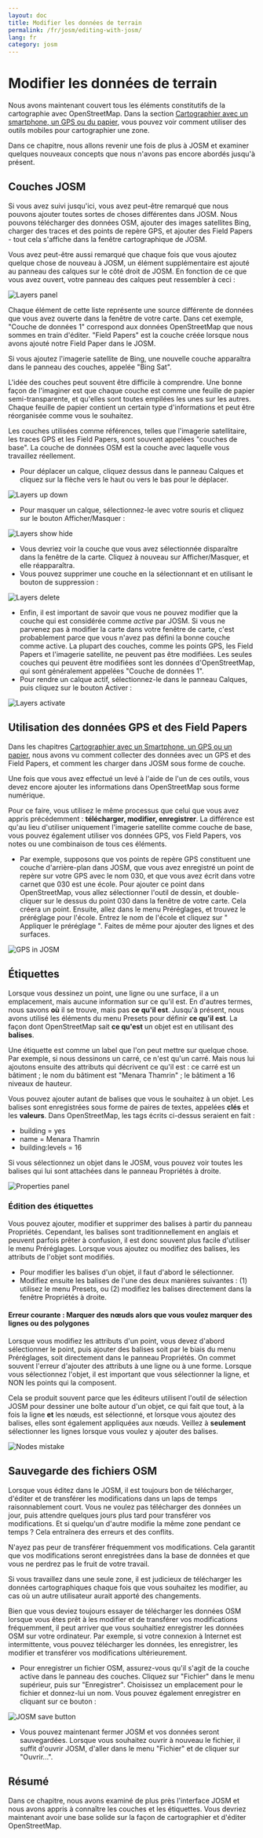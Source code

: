 ```yaml
---
layout: doc
title: Modifier les données de terrain
permalink: /fr/josm/editing-with-josm/
lang: fr
category: josm
---
```


Modifier les données de terrain
==================


Nous avons maintenant couvert tous les éléments constitutifs de la cartographie avec OpenStreetMap. Dans la section [Cartographier avec un smartphone, un GPS ou du papier](/fr/mobile-mapping/), vous pouvez voir comment utiliser des outils mobiles pour cartographier une zone.

Dans ce chapitre, nous allons revenir une fois de plus à JOSM et examiner quelques nouveaux concepts que nous n'avons pas encore abordés jusqu'à présent.

Couches JOSM
-----------
Si vous avez suivi jusqu'ici, vous avez peut-être remarqué que nous pouvons ajouter toutes sortes de choses différentes dans JOSM. Nous pouvons télécharger des données OSM, ajouter des images satellites Bing, charger des traces et des points de repère GPS, et ajouter des Field Papers - tout cela s'affiche dans la fenêtre cartographique de JOSM.

Vous avez peut-être aussi remarqué que chaque fois que vous ajoutez quelque chose de nouveau à JOSM, un élément supplémentaire est ajouté au panneau des calques sur le côté droit de JOSM. En fonction de ce que vous avez ouvert, votre panneau des calques peut ressembler à ceci :

![Layers panel][]

Chaque élément de cette liste représente une source différente de données que vous avez ouverte dans la fenêtre de votre carte. Dans cet exemple, "Couche de données 1" correspond aux données OpenStreetMap que nous sommes en train d'éditer. "Field Papers" est la couche créée lorsque nous avons ajouté notre Field Paper dans le JOSM.

Si vous ajoutez l'imagerie satellite de Bing, une nouvelle couche apparaîtra dans le panneau des couches, appelée "Bing Sat".

L'idée des couches peut souvent être difficile à comprendre. Une bonne façon de l'imaginer est que chaque couche est comme une feuille de papier semi-transparente, et qu'elles sont toutes empilées les unes sur les autres. Chaque feuille de papier contient un certain type d'informations et peut être réorganisée comme vous le souhaitez.

Les couches utilisées comme références, telles que l'imagerie satellitaire, les traces GPS et les Field Papers, sont souvent appelées "couches de base". La couche de données OSM est la couche avec laquelle vous travaillez réellement.

- Pour déplacer un calque, cliquez dessus dans le panneau Calques et cliquez sur la flèche vers le haut ou vers le bas pour le déplacer.

![Layers up down][]

- Pour masquer un calque, sélectionnez-le avec votre souris et cliquez sur le bouton Afficher/Masquer :

![Layers show hide][]

- Vous devriez voir la couche que vous avez sélectionnée disparaître dans la fenêtre de la carte. Cliquez à nouveau sur Afficher/Masquer, et elle réapparaîtra.
- Vous pouvez supprimer une couche en la sélectionnant et en utilisant le bouton de suppression :

![Layers delete][]

- Enfin, il est important de savoir que vous ne pouvez modifier que la couche qui est considérée comme *active* par JOSM. Si vous ne parvenez pas à modifier la carte dans votre fenêtre de carte, c'est probablement parce que vous n'avez pas défini la bonne couche comme active. La plupart des couches, comme les points GPS, les Field Papers et l'imagerie satellite, ne peuvent pas être modifiées. Les seules couches qui peuvent être modifiées sont les données d'OpenStreetMap, qui sont généralement appelées "Couche de données 1".
- Pour rendre un calque actif, sélectionnez-le dans le panneau Calques, puis cliquez sur le bouton Activer :

![Layers activate][]


Utilisation des données GPS et des Field Papers
-------------------------------
Dans les chapitres [Cartographier avec un Smartphone, un GPS ou un papier](/fr/mobile-mapping/), nous avons vu comment collecter des données avec un GPS et des Field Papers, et comment les charger dans JOSM sous forme de couche.

Une fois que vous avez effectué un levé à l'aide de l'un de ces outils, vous devez encore ajouter les informations dans OpenStreetMap sous forme numérique.

Pour ce faire, vous utilisez le même processus que celui que vous avez appris précédemment : **télécharger, modifier, enregistrer**. La différence est qu'au lieu d'utiliser uniquement l'imagerie satellite comme couche de base, vous pouvez également utiliser vos données GPS, vos Field Papers, vos notes ou une combinaison de tous ces éléments.

- Par exemple, supposons que vos points de repère GPS constituent une couche d'arrière-plan dans JOSM, que vous avez enregistré un point de repère sur votre GPS avec le nom 030, et que vous avez écrit dans votre carnet que 030 est une école. Pour ajouter ce point dans OpenStreetMap, vous allez sélectionner l'outil de dessin, et double-cliquer sur le dessus du point 030 dans la fenêtre de votre carte. Cela créera un point. Ensuite, allez dans le menu Préréglages, et trouvez le préréglage pour l'école. Entrez le nom de l'école et cliquez sur " Appliquer le préréglage ". Faites de même pour ajouter des lignes et des surfaces.

![GPS in JOSM][]

Étiquettes
----
Lorsque vous dessinez un point, une ligne ou une surface, il a un emplacement, mais aucune information sur ce qu'il est. En d'autres termes, nous savons **où** il se trouve, mais pas **ce qu'il est**. Jusqu'à présent, nous avons utilisé les éléments du menu Presets pour définir **ce qu'il est**. La façon dont OpenStreetMap sait **ce qu'est** un objet est en utilisant des **balises**.

Une étiquette est comme un label que l'on peut mettre sur quelque chose. Par exemple, si nous dessinons un carré, ce n'est qu'un carré. Mais nous lui ajoutons ensuite des attributs qui décrivent ce qu'il est : ce carré est un bâtiment ; le nom du bâtiment est "Menara Thamrin" ; le bâtiment a 16 niveaux de hauteur.

Vous pouvez ajouter autant de balises que vous le souhaitez à un objet. Les balises sont enregistrées sous forme de paires de textes, appelées **clés** et les **valeurs**. Dans OpenStreetMap, les tags écrits ci-dessus seraient en fait :

-   building = yes
-   name = Menara Thamrin
-   building:levels = 16

Si vous sélectionnez un objet dans le JOSM, vous pouvez voir toutes les balises qui lui sont attachées dans le panneau Propriétés à droite.

![Properties panel][]

### Édition des étiquettes

Vous pouvez ajouter, modifier et supprimer des balises à partir du panneau Propriétés. Cependant, les balises sont traditionnellement en anglais et peuvent parfois prêter à confusion, il est donc souvent plus facile d'utiliser le menu Préréglages. Lorsque vous ajoutez ou modifiez des balises, les attributs de l'objet sont modifiés.

- Pour modifier les balises d'un objet, il faut d'abord le sélectionner.
- Modifiez ensuite les balises de l'une des deux manières suivantes : (1) utilisez le menu Presets, ou (2) modifiez les balises directement dans la fenêtre Propriétés à droite.

#### Erreur courante : Marquer des nœuds alors que vous voulez marquer des lignes ou des polygones

Lorsque vous modifiez les attributs d'un point, vous devez d'abord sélectionner le point, puis ajouter des balises soit par le biais du menu Préréglages, soit directement dans le panneau Propriétés. On commet souvent l'erreur d'ajouter des attributs à une ligne ou à une forme. Lorsque vous sélectionnez l'objet, il est important que vous
sélectionner la ligne, et NON les points qui la composent.

Cela se produit souvent parce que les éditeurs utilisent l'outil de sélection JOSM pour dessiner une boîte autour d'un objet, ce qui fait que tout, à la fois la ligne **et** les nœuds, est sélectionné, et lorsque vous ajoutez des balises, elles sont également appliquées aux nœuds. Veillez à **seulement** sélectionner les lignes lorsque vous voulez y ajouter des balises.

![Nodes mistake][]

Sauvegarde des fichiers OSM
----------------
Lorsque vous éditez dans le JOSM, il est toujours bon de télécharger, d'éditer et de transférer les modifications dans un laps de temps raisonnablement court. Vous ne voulez pas télécharger des données un jour, puis attendre quelques jours plus tard pour transférer vos modifications. Et si quelqu'un d'autre modifie la même zone pendant ce temps ? Cela entraînera des erreurs et des conflits.

N'ayez pas peur de transférer fréquemment vos modifications. Cela garantit que vos modifications seront enregistrées dans la base de données et que vous ne perdrez pas le fruit de votre travail.

Si vous travaillez dans une seule zone, il est judicieux de télécharger les données cartographiques chaque fois que vous souhaitez les modifier, au cas où un autre utilisateur aurait apporté des changements.

Bien que vous deviez toujours essayer de télécharger les données OSM lorsque vous êtes prêt à les modifier et de transférer vos modifications fréquemment, il peut arriver que vous souhaitiez enregistrer les données OSM sur votre ordinateur. Par exemple, si votre connexion à Internet est intermittente, vous pouvez télécharger les données, les enregistrer, les modifier et transférer vos modifications ultérieurement.

- Pour enregistrer un fichier OSM, assurez-vous qu'il s'agit de la couche active dans le panneau des couches. Cliquez sur "Fichier" dans le menu supérieur, puis sur "Enregistrer". Choisissez un emplacement pour le fichier et donnez-lui un nom. Vous pouvez également enregistrer en cliquant sur ce bouton :

![JOSM save button][]

- Vous pouvez maintenant fermer JOSM et vos données seront sauvegardées. Lorsque vous souhaitez ouvrir à nouveau le fichier, il suffit d'ouvrir JOSM, d'aller dans le menu "Fichier" et de cliquer sur "Ouvrir...".

Résumé
-------
Dans ce chapitre, nous avons examiné de plus près l'interface JOSM et nous avons appris à connaître les couches et les étiquettes. Vous devriez maintenant avoir une base solide sur la façon de cartographier et d'éditer OpenStreetMap.


[Layers panel]: /images/josm/josm_layers-panel.png
[Layers up down]: /images/josm/josm_layers-panel-up-down.png
[Layers show hide]: /images/josm/josm_layers-panel-show-hide.png
[Layers delete]: /images/josm/josm_layers-panel-delete.png
[Layers activate]: /images/josm/josm_layers-panel-activate.png
[GPS in JOSM]: /images/josm/josm_gps-layer.png
[Properties panel]: /images/josm/josm_properties-panel.png
[Nodes mistake]: /images/josm/josm_nodes-selected-mistake.png
[JOSM save button]: /images/josm/josm_save-button.png
